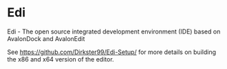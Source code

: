 # Edi
Edi - The open source integrated development environment (IDE) based on AvalonDock and AvalonEdit

See https://github.com/Dirkster99/Edi-Setup/ for more details on building the x86 and x64 version of the editor.
